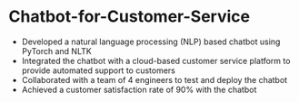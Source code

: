 # Chatbot-for-Customer-Service

- Developed a natural language processing (NLP) based chatbot using PyTorch and NLTK
- Integrated the chatbot with a cloud-based customer service platform to provide automated support to customers
- Collaborated with a team of 4 engineers to test and deploy the chatbot
- Achieved a customer satisfaction rate of 90% with the chatbot
